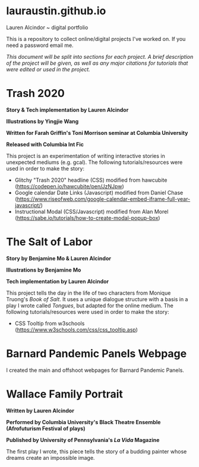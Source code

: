 # lauraustin.github.io
Lauren Alcindor ~ digital portfolio

This is a repository to collect online/digital projects I've worked on. 
If you need a password email me.

*This document will be split into sections for each project. A brief description of the project will be given, as well as any major citations for tutorials that were edited or used in the project.*

# Trash 2020
**Story & Tech implementation by Lauren Alcindor**

**Illustrations by Yingjie Wang**

**Written for Farah Griffin's Toni Morrison seminar at Columbia University**

**Released with Columbia Int Fic**

This project is an experimentation of writing interactive stories in unexpected mediums (e.g. gcal). 
The following tutorials/resources were used in order to make the story:
- Glitchy "Trash 2020" headline (CSS) modified from hawcubite (https://codepen.io/hawcubite/pen/JzNJpw)
- Google calendar Date Links (Javascript) modified from Daniel Chase (https://www.riseofweb.com/google-calendar-embed-iframe-full-year-javascript/)
- Instructional Modal (CSS/Javascript) modified from Alan Morel (https://sabe.io/tutorials/how-to-create-modal-popup-box)

# The Salt of Labor
**Story by Benjamine Mo & Lauren Alcindor**

**Illustrations by Benjamine Mo**

**Tech implementation by Lauren Alcindor**

This project tells the day in the life of two characters from Monique Truong's *Book of Salt*. It uses a unique dialogue structure with a basis in a play I wrote called *Tongues*, but adapted for the online medium. 
The following tutorials/resources were used in order to make the story:
- CSS Tooltip from w3schools (https://www.w3schools.com/css/css_tooltip.asp)

# Barnard Pandemic Panels Webpage
I created the main and offshoot webpages for Barnard Pandemic Panels.

# Wallace Family Portrait

**Written by Lauren Alcindor**

**Performed by Columbia University's Black Theatre Ensemble (Afrofuturism Festival of plays)**

**Published by University of Pennsylvania's *La Vida* Magazine**

The first play I wrote, this piece tells the story of a budding painter whose dreams create an impossible image.  
